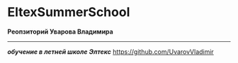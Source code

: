 # EltexSummerSchool
**Реопзиторий Уварова Владимира**
***
***обучение в летней школе Элтекс***
<https://github.com/UvarovVladimir>
